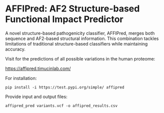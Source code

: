 # AFFIPred: AF2 Structure-based Functional Impact Predictor

A novel structure-based pathogenicity classifier, AFFIPred, merges both sequence and AF2-based structural information. This combination tackles limitations of traditional structure-based classifiers while maintaining accuracy. 

Visit for the predictions of all possible variations in the human proteome:

https://affipred.timucinlab.com/

For installation:

```pip install -i https://test.pypi.org/simple/ affipred```

Provide input and output files:

```affipred_pred variants.vcf -o affipred_results.csv```


